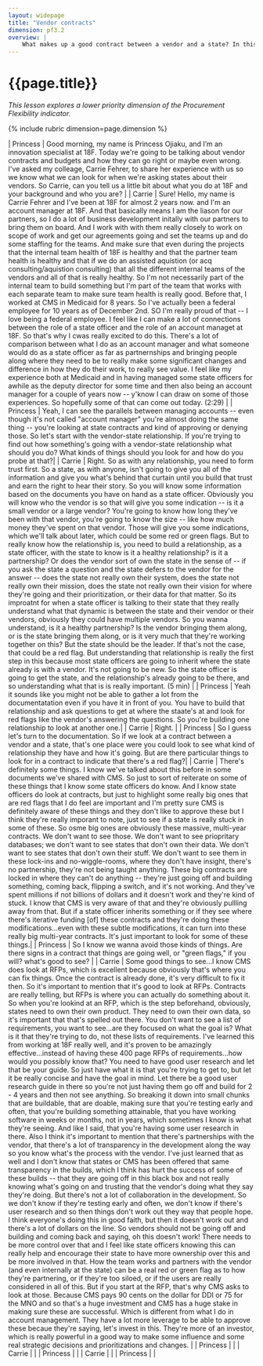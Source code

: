 ```yaml
---
layout: widepage
title: "Vendor contracts"
dimension: pf3.2
overview: |
    What makes up a good contract between a vendor and a state? In this conversation, Princess Ojiaku and Carrie Fehrer talk about how to steer the vendor-state relationship toward a good place and how to get it back on track when it's not. 
---
```


# {{page.title}}

*This lesson explores a lower priority dimension of the Procurement Flexibility indicator.*

{% include rubric dimension=page.dimension %}

| Princess | Good morning, my name is Princess Ojiaku, and I’m an innovation specialist at 18F. Today we're going to be talking about vendor contracts and budgets and how they can go right or maybe even wrong. I've asked my colleage, Carrie Fehrer, to share her experience with us so we know what we can look for when we're asking states about their vendors. So Carrie, can you tell us a little bit about what you do at 18F and your background and who you are? |
| Carrie | Sure! Hello, my name is Carrie Fehrer and I've been at 18F for almost 2 years now. and I'm an account manager at 18F. And that basically means I am the liason for our partners, so I do a lot of business development initally with our partners to bring them on board. And I work with with them really closely to work on scope of work and get our agreements going and set the teams up and do some staffing for the teams. And make sure that even during the projects that the internal team health of 18F is healthy and that the partner team health is healthy and that if we do an assisted aquistion (or acq consulting/aquistion consulting) that all the different internal teams of the vendors and all of that is really healthy. So I'm not necessarily part of the internal team to build something but I'm part of the team that works with each separate team to make sure team health is really good. Before that, I worked at CMS in Medicaid for 8 years. So I've actually been a federal employee for 10 years as of December 2nd. SO I'm really proud of that -- I love being a federal employee. I feel like I can make a lot of connections between the role of a state officer and the role of an account managet at 18F. So that's why I cwas really excited to do this. There's a lot of comparison between what I do as an account manager and what someone would do as a state officer as far as partnernships and bringing people along where they need to be to really make some significant changes and difference in how they do their work, to really see value. I feel like my experience both at Medicaid and in having managed some state officers for awhile as the deputy director for some time and then also being an account manager for a couple of years now -- y'know I can draw on some of those experiences. So hopefully some of that can come out today. (2:29) |
| Princess |  Yeah, I can see the parallels between managing accounts -- even though it's not called "account manager" you're almost doing the same thing -- you're looking at state contracts and kind of approving or denying those. So let's start with the vendor-state relationship. If you're trying to find out how something's going with a vendor-state relationship what should you do? What kinds of things should you look for and how do you probe at that?|
| Carrie | Right. So as with any relationship, you need to form trust first. So a state, as with anyone, isn't going to give you all of the information and give you what's behind that curtain until you build that trust and earn the right to hear their story. So you will know some information based on the documents you have on hand as a state officer. Obviously you will know who the vendor is so that will give you some indication -- is it a small vendor or a large vendor? You're going to know how long they've been with that vendor, you're going to know the size -- like how much money they've spent on that vendor. Those will give you some indications, which we'll talk about later, which could be some red or green flags. But to really know how the relationship is, you need to build a relationship, as a state officer, with the state to know is it a healthy relationship? is it a partnership? Or does the vendor sort of own the state in the sense of -- if you ask the state a question and the state defers to the vendor for the answer -- does the state not really own their system, does the state not really own their mission, does the state not really own their vision for where they're going and their prioritization, or their data for that matter. So its improatnt for when a state officer is talking to their state that they really understand what that dynamic is between the state and their vendor or their vendors, obviously they could have multiple vendors. So you wanna understand, is it a healthy partnership? Is the vendor bringing them along, or is the state bringing them along, or is it very much that they're working together on this? But the state should be the leader. If that's not the case, that could be a red flag. But understanding that relationship is really the first step in this because most state officers are going to inherit where the state already is with a vendor. It's not going to be new. So the state officer is going to get the state, and the relationship's already going to be there, and so understanding what that is is really important. (5 min) |
| Princess | Yeah it sounds like you might not be able to gather a lot from the documentatation even if you have it in front of you. You have to build that relationship and  ask questions to get at where the staate's at and look for red flags like the vendor's answering the questions. So you're building one relationship to look at another one.|
| Carrie | Right. |
| Princess | So I guess let's turn to the documentation. So if we look at a contract between a vendor and a state, that's one place were you could look to see what kind of relationship they have and how it's going. But are there particular things to look for in a contract to indicate that there's a red flag?|
| Carrie | There's definitely some things. I know we've talked about this before in some documents we've shared with CMS. So just to sort of reiterate on some of these things that I know some state officers do know. And I know state officers do look at contracts, but just to highlight some really big ones that are red flags that I do feel are important and I'm pretty sure CMS is definitely aware of these things and they don't like to approve these  but I think they're really imporant to note, just to see if a state is really stuck in some of these. So osme big ones are obviously these massive, multi-year contracts. We don't want to see those. We don't want to see priopritary databases; we don't want to see states that don't own their data. We don't want to see states that don't own their stuff. We don't want to see them in these lock-ins and no-wiggle-rooms, where they don't have insight, there's no partnership, they're not being taught anything. These big contracts are locked in where they can't do anything -- they're just going off and building something, coming back, flipping a switch, and it's not working. And they've spent millions if not billions of dollars and it doesn't work and they're kind of stuck. I know that CMS is very aware of that and they're obviously pullling away from that. But if a state officer inherits something or if they see where there's iterative funding [of] these contracts and they're doing these modifications...even with these subtle modifications, it can turn into these really big multi-year contracts. It's just important to look for some of these things.|
| Princess | So I know we wanna avoid those kinds of things. Are there signs in a contract that things are going well, or "green flags," if you will? what's good to see? |
| Carrie | Some good things to see...I know CMS does look at RFPs, which is excellent because obviously that's where you can fix things. Once the contract is already done, it's very difficult to fix it then. So it's important to mention that it's good to look at RFPs. Contracts are really telling, but RFPs is where you can actually do something about it. So when you're lookind at an RFP, which is the step beforehand, obviously, states need to own their own product. They need to own their own data, so it's important that that's spelled out there. You don't want to see a list of requirements, you want to see...are they focused on what the goal is? What is it that they're trying to do, not these lists of requirements. I've learned this from working at 18F really well, and it's proven to be amazingly effective...instead of having these 400 page RFPs of requirements...how would you possibly know that? You need to have good user research and let that be your guide. So just have what it is that you're trying to get to, but let it be really concise and have the goal in mind. Let there be a good user research guide in there so you're not just having them go off and build for 2 - 4 years and then not see anything. So breaking it down into small chunks that are buildable, that are doable, making sure that you're testing early and often, that you're building something attainable, that you have working software in weeks or months, not in years, which sometimes I know is what they're seeing. And like I said, that you're having some user research in there. Also I think it's important to mention that there's partnerships with the vendor, that there's a lot of transparency in the development along the way so you know what's the process with the vendor. I've just learned that as well and I don't know that states or CMS has been offered that same transparency in the builds, which I think has hurt the success of some of these builds -- that they are going off in this black box and not really knowing what's going on and trusting that the vendor's doing what they say they're doing. But there's not a lot of collaboration in the development. So we don't know if they're testing early and often, we don't know if there's user research and so then things don't work out they way that people hope. I think everyone's doing this in good faith, but then it doesn't work out and there's a lot of dollars on the line. So vendors should not be going off and building and coming back and saying, oh this doesn't work! There needs to be more control over that and I feel like state officers knowing this can really help and encourage their state to have more ownership over this and be more involved in that. How the team works and partners with the vendor (and even internally at the state) can be a real red or green flag as to how they're partnering, or if they're too siloed, or if the users are really considered in all of this. But if you start at the RFP, that's why CMS asks to look at those. Because CMS pays 90 cents on the dollar for DDI or 75 for the MNO and so that's a huge investment and CMS has a huge stake in making sure these are successful. Which is different from what I do in account management. They have a lot more leverage to be able to approve these becaue they're saying, let's invest in this. They're more of an investor, which is really powerful in a good way to make some influence and some real strategic decisions and prioritizations and changes.  |
| Princess |  |
| Carrie | |
| Princess |  |
| Carrie | |
| Princess |  |
